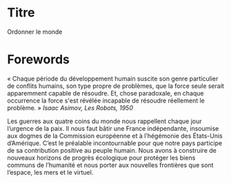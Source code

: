 # Titre

Ordonner le monde
# Forewords

« Chaque période du développement humain suscite son genre particulier de conflits humains, son type propre de problèmes, que la force seule serait apparemment capable de résoudre. Et, chose paradoxale, en chaque occurrence la force s'est révélée incapable de résoudre réellement le problème. »
*Isaac Asimov, Les Robots, 1950*

Les guerres aux quatre coins du monde nous rappellent chaque jour l’urgence de la paix. Il nous faut bâtir une France indépendante, insoumise aux dogmes de la Commission européenne et à l’hégémonie des États-Unis d’Amérique. C’est le préalable incontournable pour que notre pays participe de sa contribution positive au peuple humain. Nous avons à construire de nouveaux horizons de progrès écologique pour protéger les biens communs de l’humanité et nous porter aux nouvelles frontières que sont l’espace, les mers et le virtuel.
